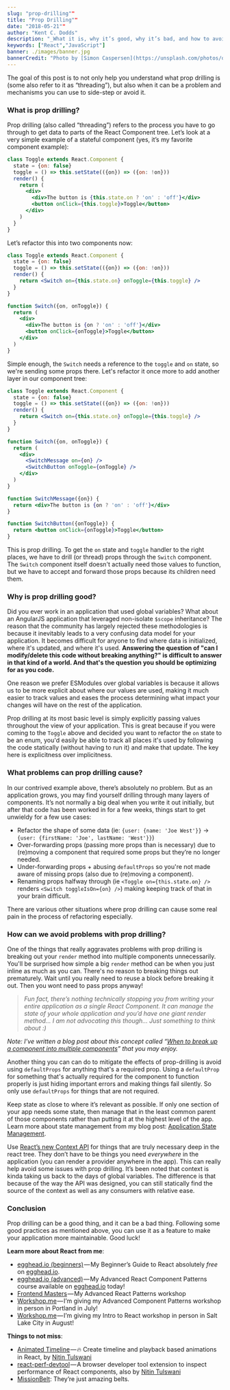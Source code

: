 ```yaml
---
slug: "prop-drilling""
title: "Prop Drilling""
date: "2018-05-21""
author: "Kent C. Dodds"
description: "_What it is, why it’s good, why it’s bad, and how to avoid common problems with it_"
keywords: ["React","JavaScript"]
banner: ./images/banner.jpg
bannerCredit: "Photo by [Simon Caspersen](https://unsplash.com/photos/oJ7SV6vQfBA?utm_source=unsplash&utm_medium=referral&utm_content=creditCopyText) on [Unsplash](https://unsplash.com/search/photos/drill?utm_source=unsplash&utm_medium=referral&utm_content=creditCopyText)"
---
```


The goal of this post is to not only help you understand what prop drilling is
(some also refer to it as “threading”), but also when it can be a problem and
mechanisms you can use to side-step or avoid it.

### What is prop drilling?

Prop drilling (also called “threading”) refers to the process you have to go
through to get data to parts of the React Component tree. Let’s look at a very
simple example of a stateful component (yes, it’s my favorite component
example):

```jsx
class Toggle extends React.Component {
  state = {on: false}
  toggle = () => this.setState(({on}) => ({on: !on}))
  render() {
    return (
      <div>
        <div>The button is {this.state.on ? 'on' : 'off'}</div>
        <button onClick={this.toggle}>Toggle</button>
      </div>
    )
  }
}
```

Let’s refactor this into two components now:

```jsx
class Toggle extends React.Component {
  state = {on: false}
  toggle = () => this.setState(({on}) => ({on: !on}))
  render() {
    return <Switch on={this.state.on} onToggle={this.toggle} />
  }
}

function Switch({on, onToggle}) {
  return (
    <div>
      <div>The button is {on ? 'on' : 'off'}</div>
      <button onClick={onToggle}>Toggle</button>
    </div>
  )
}
```

Simple enough, the `Switch` needs a reference to the `toggle` and `on` state, so
we're sending some props there. Let's refactor it once more to add another layer
in our component tree:

```jsx
class Toggle extends React.Component {
  state = {on: false}
  toggle = () => this.setState(({on}) => ({on: !on}))
  render() {
    return <Switch on={this.state.on} onToggle={this.toggle} />
  }
}

function Switch({on, onToggle}) {
  return (
    <div>
      <SwitchMessage on={on} />
      <SwitchButton onToggle={onToggle} />
    </div>
  )
}

function SwitchMessage({on}) {
  return <div>The button is {on ? 'on' : 'off'}</div>
}

function SwitchButton({onToggle}) {
  return <button onClick={onToggle}>Toggle</button>
}
```

This is prop drilling. To get the `on` state and `toggle` handler to the right
places, we have to drill (or thread) props through the `Switch` component. The
`Switch` component itself doesn't actually need those values to function, but we
have to accept and forward those props because its children need them.

### Why is prop drilling good?

Did you ever work in an application that used global variables? What about an
AngularJS application that leveraged non-isolate `$scope` inheritance? The
reason that the community has largely rejected these methodologies is because it
inevitably leads to a very confusing data model for your application. It becomes
difficult for anyone to find where data is initialized, where it's updated, and
where it's used. **Answering the question of "can I modify/delete this code
without breaking anything?" is difficult to answer in that kind of a world. And
that's the question you should be optimizing for as you code.**

One reason we prefer ESModules over global variables is because it allows us to
be more explicit about where our values are used, making it much easier to track
values and eases the process determining what impact your changes will have on
the rest of the application.

Prop drilling at its most basic level is simply explicitly passing values
throughout the view of your application. This is great because if you were
coming to the `Toggle` above and decided you want to refactor the `on` state to
be an enum, you'd easily be able to track all places it's used by following the
code statically (without having to run it) and make that update. The key here is
explicitness over implicitness.

### What problems can prop drilling cause?

In our contrived example above, there’s absolutely no problem. But as an
application grows, you may find yourself drilling through many layers of
components. It’s not normally a big deal when you write it out initially, but
after that code has been worked in for a few weeks, things start to get unwieldy
for a few use cases:

- Refactor the shape of some data (ie: `{user: {name: 'Joe West'}}` -\>
  `{user: {firstName: 'Joe', lastName: 'West'}}`)
- Over-forwarding props (passing more props than is necessary) due to (re)moving
  a component that required some props but they’re no longer needed.
- Under-forwarding props + abusing `defaultProps` so you're not made aware of
  missing props (also due to (re)moving a component).
- Renaming props halfway through (ie `<Toggle on={this.state.on} />` renders
  `<Switch toggleIsOn={on} />`) making keeping track of that in your brain
  difficult.

There are various other situations where prop drilling can cause some real pain
in the process of refactoring especially.

### How can we avoid problems with prop drilling?

One of the things that really aggravates problems with prop drilling is breaking
out your `render` method into multiple components unnecessarily. You'll be
surprised how simple a big `render` method can be when you just inline as much
as you can. There's no reason to breaking things out prematurely. Wait until you
really need to reuse a block before breaking it out. Then you wont need to pass
props anyway!

> _Fun fact, there’s nothing technically stopping you from writing your entire
> application as a single React Component. It can manage the state of your whole
> application and you’d have one giant render method… I am not advocating this
> though… Just something to think about :)_

_Note: I’ve written a blog post about this concept called
“_[_When to break up a component into multiple components_](https://blog.kentcdodds.com/when-to-break-up-a-component-into-multiple-components-4ee75ab53bbc)_”
that you may enjoy._

Another thing you can can do to mitigate the effects of prop-drilling is avoid
using `defaultProps` for anything that's a required prop. Using a `defaultProp`
for something that's actually required for the component to function properly is
just hiding important errors and making things fail silently. So only use
`defaultProps` for things that are not required.

Keep state as close to where it’s relevant as possible. If only one section of
your app needs some state, then manage that in the least common parent of those
components rather than putting it at the highest level of the app. Learn more
about state management from my blog post:
[Application State Management](https://blog.kentcdodds.com/application-state-management-66de608ccb24).

Use
[React’s new Context API](https://blog.kentcdodds.com/migrating-to-reacts-new-context-api-b15dc7a31ea0)
for things that are truly necessary deep in the react tree. They don’t have to
be things you need _everywhere_ in the application (you can render a provider
anywhere in the app). This can really help avoid some issues with prop drilling.
It’s been noted that context is kinda taking us back to the days of global
variables. The difference is that because of the way the API was designed, you
can still statically find the source of the context as well as any consumers
with relative ease.

### Conclusion

Prop drilling can be a good thing, and it can be a bad thing. Following some
good practices as mentioned above, you can use it as a feature to make your
application more maintainable. Good luck!

**Learn more about React from me**:

- [egghead.io (beginners)](http://kcd.im/beginner-react) — My Beginner’s Guide
  to React absolutely _free_ on [egghead.io](http://egghead.io/).
- [egghead.io (advanced)](http://kcd.im/advanced-react) — My Advanced React
  Component Patterns course available on [egghead.io](http://egghead.io/) today!
- [Frontend Masters](https://frontendmasters.com/courses/advanced-react-patterns/) — My
  Advanced React Patterns workshop
- [Workshop.me](https://workshop.me/2018-07-advanced-react?a=kent) — I’m giving
  my Advanced Component Patterns workshop in person in Portland in July!
- [Workshop.me](https://workshop.me/2018-08-react-intro?a=kent) — I’m giving my
  Intro to React workshop in person in Salt Lake City in August!

**Things to not miss**:

- [Animated Timeline](https://github.com/nitin42/Animated-Timeline) — 🔥 Create
  timeline and playback based animations in React, by
  [Nitin Tulswani](https://medium.com/u/9a54dad11779)
- [react-perf-devtool](https://github.com/nitin42/react-perf-devtool) — A
  browser developer tool extension to inspect performance of React components,
  also by [Nitin Tulswani](https://medium.com/u/9a54dad11779)
- [MissionBelt](https://missionbelt.com/): They’re just amazing belts.
